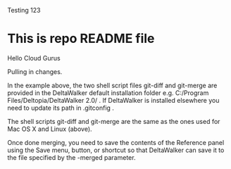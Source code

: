 Testing 123
# This is repo README file
Hello Cloud Gurus

Pulling in changes.

 In the example above, the two shell script files git-diff and git-merge are provided in the DeltaWalker default installation folder e.g. C:/Program Files/Deltopia/DeltaWalker 2.0/ . If DeltaWalker is installed elsewhere you need to update its path in .gitconfig .

The shell scripts git-diff and git-merge are the same as the ones used for Mac OS X and Linux (above).

Once done merging, you need to save the contents of the Reference panel using the Save menu, button, or shortcut so that DeltaWalker can save it to the file specified by the -merged parameter. 
